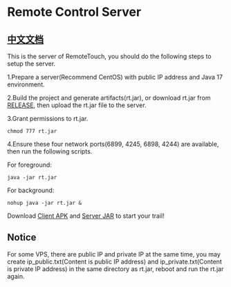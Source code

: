 # Remote Control Server

## [中文文档](https://github.com/miekir163/RemoteControlServer/blob/main/READMECN.md)

This is the server of RemoteTouch, you should do the following steps to setup the server.

1.Prepare a server(Recommend CentOS) with public IP address and Java 17 environment.

2.Build the project and generate artifacts(rt.jar), or download rt.jar from [RELEASE](https://github.com/miekir163/RemoteControlOutput/tree/main/release), then upload the rt.jar file to the server.

3.Grant permissions to rt.jar.
```
chmod 777 rt.jar
```
4.Ensure these four network ports(6899, 4245, 6898, 4244) are available, then run the following scripts.

For foreground:
```
java -jar rt.jar
```

For background:
```
nohup java -jar rt.jar &
```

Download [Client APK](https://github.com/miekir163/RemoteControlOutput/blob/main/release/V1.0/rt_realease_v1.0.apk) and [Server JAR](https://github.com/miekir163/RemoteControlOutput/blob/main/release/V1.0/rt.jar) to start your trail!

## Notice
For some VPS, there are public IP and private IP at the same time, you may create ip_public.txt(Content is public IP address) and ip_private.txt(Content is private IP address) in the same directory as rt.jar, reboot and run the rt.jar again.
